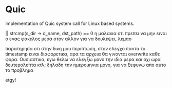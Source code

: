 # Quic
Implementation of Quic system call for Linux based systems.

|| strcmp(s_dir -> d_name, dst_path) == 0
η μαλακια οτι πρεπει να μην ειναι ο ενας φακελος μεσα στον αλλον για να δουλεψει, λεμαο

 παρατηρησα οτι στην δικη μου περιπτωση, στον ελεγχο παντα το timestamp ειναι διαφορετικα, αρα τα αρχεια θα γινονται overwrite καθε φορα. Ουσιαστικα, εγω θελω να ελεγξω μονο την ιδια μερα και οχι ωρα δευτερολεπτα κτλ; δηλαδη την ημερομηνια μονο, για να ξεφυγω απο αυτο το προβλημα

etgy!